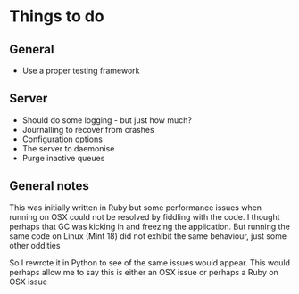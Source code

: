 # Things to do

## General
* Use a proper testing framework

## Server
* Should do some logging - but just how much?
* Journalling to recover from crashes
* Configuration options
* The server to daemonise
* Purge inactive queues

## General notes

This was initially written in Ruby but some performance issues when running on OSX could not be resolved by fiddling with the code. I thought perhaps that GC was kicking in and freezing the application. But running the same code on Linux (Mint 18) did not exhibit the same behaviour, just some other oddities

So I rewrote it in Python to see of the same issues would appear. This would perhaps allow me to say this is either an OSX issue or perhaps a Ruby on OSX issue